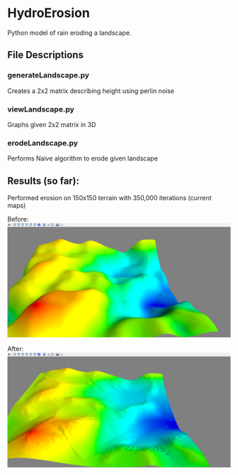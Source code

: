 # HydroErosion
Python model of rain eroding a landscape.

## File Descriptions
### generateLandscape.py
Creates a 2x2 matrix describing height using perlin noise

### viewLandscape.py
Graphs given 2x2 matrix in 3D

### erodeLandscape.py
Performs Naive algorithm to erode given landscape

## Results (so far):
Performed erosion on 150x150 terrain with 350,000 iterations (current maps)

Before: ![Before Erosion](/images/before.png)

After: ![After Erosion](/images/after.png)
